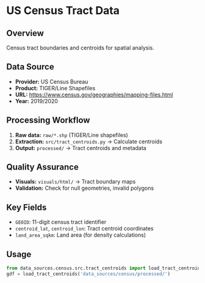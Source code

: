# US Census Tract Data

## Overview
Census tract boundaries and centroids for spatial analysis.

## Data Source
- **Provider:** US Census Bureau
- **Product:** TIGER/Line Shapefiles
- **URL:** https://www.census.gov/geographies/mapping-files.html
- **Year:** 2019/2020

## Processing Workflow
1. **Raw data:** `raw/*.shp` (TIGER/Line shapefiles)
2. **Extraction:** `src/tract_centroids.py` → Calculate centroids
3. **Output:** `processed/` → Tract centroids and metadata

## Quality Assurance
- **Visuals:** `visuals/html/` → Tract boundary maps
- **Validation:** Check for null geometries, invalid polygons

## Key Fields
- `GEOID`: 11-digit census tract identifier
- `centroid_lat`, `centroid_lon`: Tract centroid coordinates
- `land_area_sqkm`: Land area (for density calculations)

## Usage
```python
from data_sources.census.src.tract_centroids import load_tract_centroids
gdf = load_tract_centroids('data_sources/census/processed/')
```
